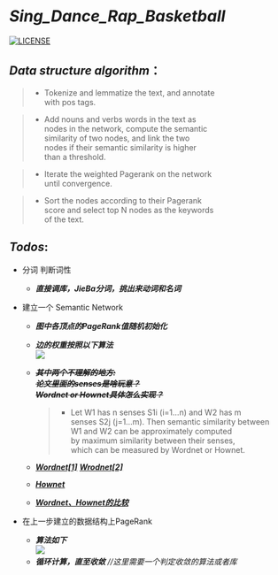 # ***Sing_Dance_Rap_Basketball***
[![LICENSE](https://img.shields.io/badge/license-Anti%20996-blue.svg?style=flat-square)](https://github.com/Yulibao/Sing_Dance_Rap_Basketball/blob/master/LICENSE)

## ***Data structure algorithm***：
> * Tokenize and lemmatize the text, and annotate  
with pos tags.

> * Add nouns and verbs words in the text as  
nodes in the network, compute the semantic  
similarity of two nodes, and link the two  
nodes if their semantic similarity is higher  
than a threshold.

> * Iterate the weighted Pagerank on the network  
until convergence.

> * Sort the nodes according to their Pagerank  
score and select top N nodes as the keywords  
of the text.

## ***Todos***:
*  分词 判断词性
   * ***直接调库，JieBa分词，挑出来动词和名词***
* 建立一个 Semantic Network
   * ***图中各顶点的PageRank值随机初始化*** 
   * ***边的权重按照以下算法***  
   ![](https://s2.ax1x.com/2019/05/04/EdiC11.png)  
   * ***~~其中两个不理解的地方:~~***  
     ***~~论文里面的senses是啥玩意？~~***   
     ***~~Wordnet or Hownet具体怎么实现？~~***
     > * Let W1 has n senses S1i (i=1…n) and W2 has m  
       senses S2j (j=1…m). Then semantic similarity between  
       W1 and W2 can be approximately computed  
       by maximum similarity between their senses,  
       which can be measured by Wordnet or Hownet.

    * ***[Wordnet[1]](https://zhuanlan.zhihu.com/p/26461511)***
      ***[Wrodnet[2]](https://zhuanlan.zhihu.com/p/26527203)***
    * ***[Hownet](https://zhuanlan.zhihu.com/p/32688983)***  
    * ***[Wordnet、Hownet的比较](https://www.cnblogs.com/kaituorensheng/p/3569436.html)***

* 在上一步建立的数据结构上PageRank  
  * ***算法如下***  
    ![](https://s2.ax1x.com/2019/05/04/EdC5xx.png)
  * ***循环计算，直至收敛*** *//这里需要一个判定收敛的算法或者库*
